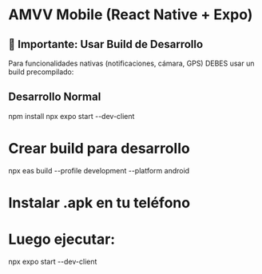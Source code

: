 # AMVV Mobile (React Native + Expo)

## 🚨 Importante: Usar Build de Desarrollo
Para funcionalidades nativas (notificaciones, cámara, GPS) DEBES usar un build precompilado:

## Desarrollo Normal 
npm install
npx expo start --dev-client

# Crear build para desarrollo
npx eas build --profile development --platform android

# Instalar .apk en tu teléfono
# Luego ejecutar:
npx expo start --dev-client